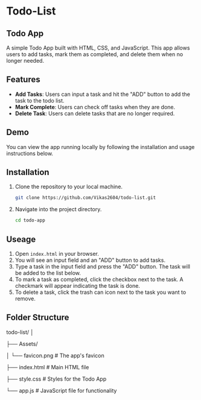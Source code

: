 # Todo-List
## Todo App

A simple Todo App built with HTML, CSS, and JavaScript. This app allows users to add tasks, mark them as completed, and delete them when no longer needed.

## Features

- **Add Tasks**: Users can input a task and hit the "ADD" button to add the task to the todo list.
- **Mark Complete**: Users can check off tasks when they are done.
- **Delete Task**: Users can delete tasks that are no longer required.

## Demo

You can view the app running locally by following the installation and usage instructions below.

## Installation

1. Clone the repository to your local machine.
   ```bash
   git clone https://github.com/Vikas2604/todo-list.git
2. Navigate into the project directory.
   ```bash
   cd todo-app

## Useage

1. Open `index.html` in your browser.
2. You will see an input field and an "ADD" button to add tasks.
3. Type a task in the input field and press the "ADD" button. The task will be added to the list below.
4. To mark a task as completed, click the checkbox next to the task. A checkmark will appear indicating the task is done.
5. To delete a task, click the trash can icon next to the task you want to remove.

## Folder Structure

todo-list/
│

├── Assets/

│   └── favicon.png        # The app's favicon

├── index.html             # Main HTML file

├── style.css              # Styles for the Todo App

└── app.js                 # JavaScript file for functionality


